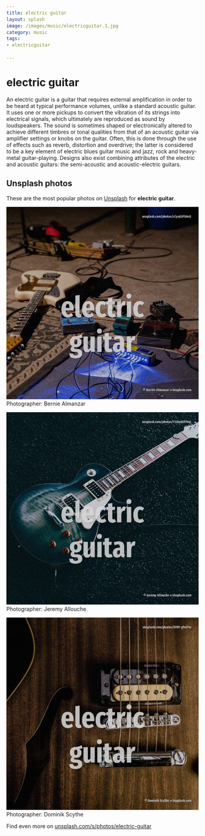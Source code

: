 ```yaml
---
title: electric guitar
layout: splash
image: /images/music/electricguitar.1.jpg
category: music
tags:
- electricguitar

---
```

# electric guitar

An electric guitar is a guitar that requires external amplification in order to be heard at typical  performance volumes, unlike a standard acoustic guitar. It uses one or more pickups to convert the vibration of its strings into electrical signals, which  ultimately are reproduced as sound by loudspeakers.  The sound is sometimes shaped or electronically altered to achieve different timbres or tonal  qualities from that of an acoustic guitar via amplifier settings or knobs on the guitar. Often, this is done through the use of effects such as reverb, distortion and overdrive; the latter  is considered to be a key element of electric blues guitar music and jazz, rock and heavy-metal  guitar-playing. Designs also exist combining attributes of the electric and acoustic guitars: the semi-acoustic and  acoustic-electric guitars. 

 
## Unsplash photos
These are the most popular photos on [Unsplash](https://unsplash.com) for **electric guitar**.
 
![electric guitar](/images/music/electricguitar.1.jpg)
Photographer:  Bernie Almanzar
 
![electric guitar](/images/music/electricguitar.2.jpg)
Photographer:  Jeremy Allouche
 
![electric guitar](/images/music/electricguitar.3.jpg)
Photographer:  Dominik Scythe
 
Find even more on [unsplash.com/s/photos/electric-guitar](https://unsplash.com/s/photos/electric-guitar)
 
